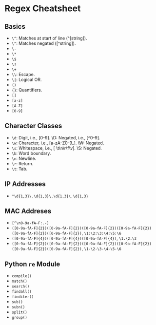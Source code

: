 # Regex Cheatsheet

## Basics
* `\^`: Matches at start of line (^[string]).
* `\^`: Matches negated ([^string]).
* `\.`
* `\*`
* `\$`
* `\?`
* `\+`
* `\\`: Escape.
* `\|`: Logical OR.
* `()`
* `{}`: Quantifiers.
* `[]`
* `[a-z]`
* `[A-Z]`
* `[0-9]`

## Character Classes
* `\d`: Digit, i.e., [0-9]. \D: Negated, i.e., [^0-9].
* `\w`: Character, i.e., [a-zA-Z0-9_]. \W: Negated.
* `\s`: Whitespace, i.e., [ \t\n\r\f\v]. \S: Negated.
* `\b`: Word boundary.
* `\n`: Newline.
* `\r`: Return.
* `\t`: Tab.

## IP Addresses
* `^\d{1,3}\.\d{1,3}\.\d{1,3}\.\d{1,3}`

## MAC Addreses
* `[^\n0-9a-fA-F:.-]`
* `([0-9a-fA-F]{2})([0-9a-fA-F]{2})([0-9a-fA-F]{2})([0-9a-fA-F]{2})([0-9a-fA-F]{2})([0-9a-fA-F]{2})`, `\1:\2:\3:\4:\5:\6`
* `([0-9a-fA-F]{4})([0-9a-fA-F]{4})([0-9a-fA-F]{4})`, `\1.\2.\3`
* `([0-9a-fA-F]{2})([0-9a-fA-F]{2})([0-9a-fA-F]{2})([0-9a-fA-F]{2})([0-9a-fA-F]{2})([0-9a-fA-F]{2})`, `\1-\2-\3-\4-\5-\6`

## Python `re` Module
* `compile()`
* `match()`
* `search()`
* `findall()`
* `finditer()`
* `sub()`
* `subn()`
* `split()`
* `group()`
